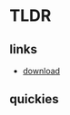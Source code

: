 # TLDR

## links

- [download](https://www.virtualbox.org/wiki/Downloads)

## quickies

```sh


```
